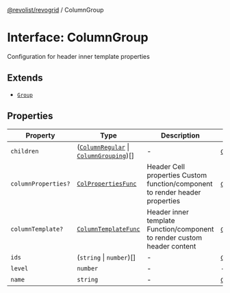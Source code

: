 [@revolist/revogrid](README.md) / ColumnGroup

# Interface: ColumnGroup

Configuration for header inner template properties

## Extends

- [`Group`](Interface.Group.md)

## Properties

| Property | Type | Description | Inherited from | Defined in |
| ------ | ------ | ------ | ------ | ------ |
| `children` | ([`ColumnRegular`](Interface.ColumnRegular.md) \| [`ColumnGrouping`](TypeAlias.ColumnGrouping.md))[] | - | [`Group`](Interface.Group.md).`children` | [src/store/dataSource/data.store.ts:21](https://github.com/revolist/revogrid/blob/3cf03d1039e53d8581c1791130c13324e129dd40/src/store/dataSource/data.store.ts#L21) |
| `columnProperties?` | [`ColPropertiesFunc`](TypeAlias.ColPropertiesFunc.md) | Header Cell properties Custom function/component to render header properties | [`Group`](Interface.Group.md).`columnProperties` | [src/types/interfaces.ts:119](https://github.com/revolist/revogrid/blob/3cf03d1039e53d8581c1791130c13324e129dd40/src/types/interfaces.ts#L119) |
| `columnTemplate?` | [`ColumnTemplateFunc`](TypeAlias.ColumnTemplateFunc.md) | Header inner template Function/component to render custom header content | [`Group`](Interface.Group.md).`columnTemplate` | [src/types/interfaces.ts:114](https://github.com/revolist/revogrid/blob/3cf03d1039e53d8581c1791130c13324e129dd40/src/types/interfaces.ts#L114) |
| `ids` | (`string` \| `number`)[] | - | [`Group`](Interface.Group.md).`ids` | [src/store/dataSource/data.store.ts:23](https://github.com/revolist/revogrid/blob/3cf03d1039e53d8581c1791130c13324e129dd40/src/store/dataSource/data.store.ts#L23) |
| `level` | `number` | - | - | [src/utils/column.utils.ts:18](https://github.com/revolist/revogrid/blob/3cf03d1039e53d8581c1791130c13324e129dd40/src/utils/column.utils.ts#L18) |
| `name` | `string` | - | [`Group`](Interface.Group.md).`name` | [src/store/dataSource/data.store.ts:20](https://github.com/revolist/revogrid/blob/3cf03d1039e53d8581c1791130c13324e129dd40/src/store/dataSource/data.store.ts#L20) |

